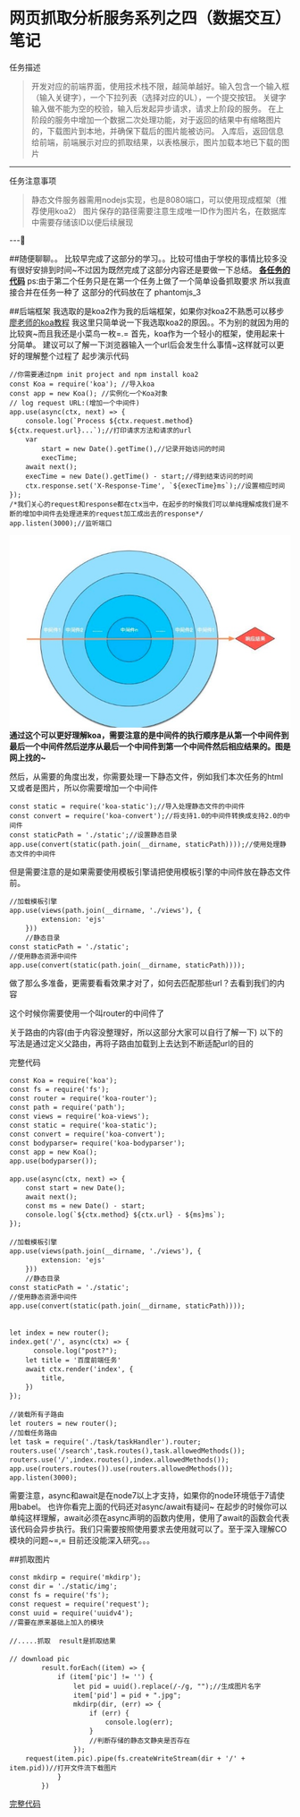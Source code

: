 # 网页抓取分析服务系列之四（数据交互）笔记
任务描述
>开发对应的前端界面，使用技术栈不限，越简单越好。输入包含一个输入框（输入关键字），一个下拉列表（选择对应的UL），一个提交按钮。
关键字输入做不能为空的校验，输入后发起异步请求，请求上阶段的服务。
在上阶段的服务中增加一个数据二次处理功能，对于返回的结果中有缩略图片的，下载图片到本地，并确保下载后的图片能被访问。
入库后，返回信息给前端，前端展示对应的抓取结果，以表格展示，图片加载本地已下载的图片

---

任务注意事项
>静态文件服务器需用nodejs实现，也是8080端口，可以使用现成框架（推荐使用koa2）
图片保存的路径需要注意生成唯一ID作为图片名，在数据库中需要存储该ID以便后续展现

---

##随便聊聊。。
比较早完成了这部分的学习。。比较可惜由于学校的事情比较多没有很好安排到时间~不过因为既然完成了这部分内容还是要做一下总结。
**[各任务的代码](https://github.com/Sunshine168/ife)**
ps:由于第二个任务只是在第一个任务上做了一个简单设备抓取要求 所以我直接合并在任务一种了
这部分的代码放在了 phantomjs_3 




##后端框架
我选取的是koa2作为我的后端框架，如果你对koa2不熟悉可以移步[廖老师的koa教程](http://www.liaoxuefeng.com/wiki/001434446689867b27157e896e74d51a89c25cc8b43bdb3000/001434501579966ab03decb0dd246e1a6799dd653a15e1b000)
我这里只简单说一下我选取koa2的原因。。不为别的就因为用的比较爽~而且我还是小菜鸟一枚=.=
首先，koa作为一个轻小的框架，使用起来十分简单。
建议可以了解一下浏览器输入一个url后会发生什么事情~这样就可以更好的理解整个过程了
起步演示代码

~~~
//你需要通过npm init project and npm install koa2
const Koa = require('koa'); //导入koa
const app = new Koa(); //实例化一个Koa对象
// log request URL:(增加一个中间件)
app.use(async(ctx, next) => {
	console.log(`Process ${ctx.request.method} ${ctx.request.url}...`);//打印请求方法和请求的url
	var
		start = new Date().getTime(),//记录开始访问的时间
		execTime;
	await next();
	execTime = new Date().getTime() - start;//得到结束访问的时间
	ctx.response.set('X-Response-Time', `${execTime}ms`);//设置相应时间
});
/*我们关心的request和response都在ctx当中，在起步的时候我们可以单纯理解成我们是不断的增加中间件去处理进来的request加工成出去的response*/
app.listen(3000);//监听端口
~~~

![](media/14919019768525/14919043706943.jpg)
**通过这个可以更好理解koa，需要注意的是中间件的执行顺序是从第一个中间件到最后一个中间件然后逆序从最后一个中间件到第一个中间件然后相应结果的。图是网上找的~**

然后，从需要的角度出发，你需要处理一下静态文件，例如我们本次任务的html又或者是图片，所以你需要增加一个中间件

~~~
const static = require('koa-static');//导入处理静态文件的中间件
const convert = require('koa-convert');//将支持1.0的中间件转换成支持2.0的中间件
const staticPath = './static';//设置静态目录
app.use(convert(static(path.join(__dirname, staticPath))));//使用处理静态文件的中间件
~~~

但是需要注意的是如果需要使用模板引擎请把使用模板引擎的中间件放在静态文件前。

~~~
//加载模板引擎
app.use(views(path.join(__dirname, './views'), {
        extension: 'ejs'
    }))
    //静态目录
const staticPath = './static';
//使用静态资源中间件
app.use(convert(static(path.join(__dirname, staticPath))));

~~~

做了那么多准备，更需要看看效果才对了，如何去匹配那些url？去看到我们的内容

这个时候你需要使用一个叫router的中间件了 

关于路由的内容(由于内容没整理好，所以这部分大家可以自行了解一下)
以下的写法是通过定义父路由，再将子路由加载到上去达到不断适配url的目的

完整代码

~~~
const Koa = require('koa');
const fs = require('fs');
const router = require('koa-router');
const path = require('path');
const views = require('koa-views');
const static = require('koa-static');
const convert = require('koa-convert');
const bodyparser= require('koa-bodyparser');
const app = new Koa();
app.use(bodyparser());

app.use(async(ctx, next) => {
    const start = new Date();
    await next();
    const ms = new Date() - start;
    console.log(`${ctx.method} ${ctx.url} - ${ms}ms`);
});

//加载模板引擎
app.use(views(path.join(__dirname, './views'), {
        extension: 'ejs'
    }))
    //静态目录
const staticPath = './static';
//使用静态资源中间件
app.use(convert(static(path.join(__dirname, staticPath))));


let index = new router();
index.get('/', async(ctx) => {
	  console.log("post?");
    let title = '百度前端任务'
    await ctx.render('index', {
        title,
    })
});

//装载所有子路由
let routers = new router();
//加载任务路由
let task = require('./task/taskHandler').router;
routers.use('/search',task.routes(),task.allowedMethods());
routers.use('/',index.routes(),index.allowedMethods());
app.use(routers.routes()).use(routers.allowedMethods());
app.listen(3000);

~~~
需要注意，async和await是在node7以上才支持，如果你的node环境低于7请使用babel。
也许你看完上面的代码还对async/await有疑问~
在起步的时候你可以单纯这样理解，await必须在async声明的函数内使用，使用了await的函数会代表该代码会异步执行。我们只需要按照使用要求去使用就可以了。至于深入理解CO模块的问题~=,=  目前还没能深入研究。。。

##抓取图片

~~~
const mkdirp = require('mkdirp');
const dir = './static/img';
const fs = require('fs');
const request = require('request');
const uuid = require('uuidv4');
//需要在原来基础上加入的模块

//.....抓取  result是抓取结果

// download pic
		result.forEach((item) => {
			if (item['pic'] != '') {
				let pid = uuid().replace(/-/g, "");//生成图片名字
				item['pid'] = pid + ".jpg";
				mkdirp(dir, (err) => {
					if (err) {
						console.log(err);
					}
					//判断存储的静态文静夹是否存在
				});
	request(item.pic).pipe(fs.createWriteStream(dir + '/' + item.pid))//打开文件流下载图片
			}
		})
~~~

[完整代码](https://github.com/Sunshine168/ife/blob/master/phantomjs_3/task/task.js)



